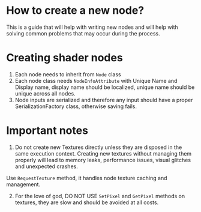 ﻿# How to create a new node?

This is a guide that will help with writing new nodes and will help
with solving common problems that may occur during the process.

# Creating shader nodes

1. Each node needs to inherit from `Node` class
2. Each node class needs `NodeInfoAttribute` with Unique Name and Display name, display name should be localized, unique name should be unique across all nodes.
3. Node inputs are serialized and therefore any input should have a proper SerializationFactory class, otherwise saving fails.

# Important notes

1. Do not create new Textures directly unless they are disposed in the same execution context.
Creating new textures without managing them properly will lead to memory leaks, performance issues, visual glitches and unexpected crashes.

Use `RequestTexture` method, it handles node texture caching and management.

2. For the love of god, DO NOT USE `SetPixel` and `GetPixel` methods on textures, they are slow and should be avoided at all costs.
